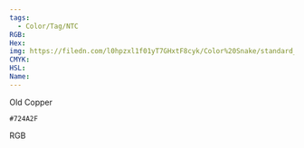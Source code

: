 ```yaml
---
tags:
  - Color/Tag/NTC
RGB:
Hex:
img: https://filedn.com/l0hpzxl1f01yT7GHxtF8cyk/Color%20Snake/standard_csv_to_svg/%23/724A2F.svg
CMYK:
HSL:
Name:
---
```

Old Copper
```palette
#724A2F
```
RGB
